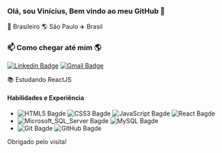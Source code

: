 ### Olá, sou Vinícius, Bem vindo ao meu GitHub 👋

🏡 Brasileiro 🌎 São Paulo ✈️ Brasil

### 📫 Como chegar até mim 🌎
[![Linkedin Badge](https://img.shields.io/badge/-Vinicius_Silva-blue?style=flat-square&logo=Linkedin&logoColor=white&link=https://www.linkedin.com/in/vinicius-silvaj/)](https://www.linkedin.com/in/vinicius-silvaj/)
[![Gmail Badge](https://img.shields.io/badge/-sjf.vinicius@gmail.com-ea4335?style=flat-square&logo=gmail&logoColor=white&link=mailto:sjf.vinicius@gmail.com)](mailto:sjf.vinicius@gmail.com)

📚 Estudando ReactJS <br />

#### Habilidades e Experiência
* ![HTML5 Bagde](https://img.shields.io/badge/-HTML5-e34f26?style=plastic&logo=html5&logoColor=white)
![CSS3 Bagde](https://img.shields.io/badge/-CSS3-1572b6?style=plastic&logo=css3&logoColor=white)
![JavaScript Bagde](https://img.shields.io/badge/-JavaScript-f7df1e?style=plastic&logo=javascript&logoColor=white)
![React Bagde](https://img.shields.io/badge/-React-61dafb?style=plastic&logo=react&logoColor=white)
* ![Microsoft_SQL_Server Bagde](https://img.shields.io/badge/-Microsoft_SQL_Server-cc2927?style=plastic&logo=microsoftsqlserver&logoColor=white)
![MySQL Bagde](https://img.shields.io/badge/-MySQL-4479a1?style=plastic&logo=mysql&logoColor=white)
* ![Git Bagde](https://img.shields.io/badge/-Git-f05032?style=plastic&logo=git&logoColor=white)
![GitHub Bagde](https://img.shields.io/badge/-GitHub-181717?style=plastic&logo=github&logoColor=white)

Obrigado pelo visita!

<!--
**sjvinicius/sjvinicius** is a ✨ _special_ ✨ repository because its `README.md` (this file) appears on your GitHub profile.

Here are some ideas to get you started:

- 🔭 I’m currently working on ...
- 🌱 I’m currently learning ...
- 👯 I’m looking to collaborate on ...
- 🤔 I’m looking for help with ...
- 💬 Ask me about ...
- 📫 How to reach me: ...
- 😄 Pronouns: ...
- ⚡ Fun fact: ...
-->
